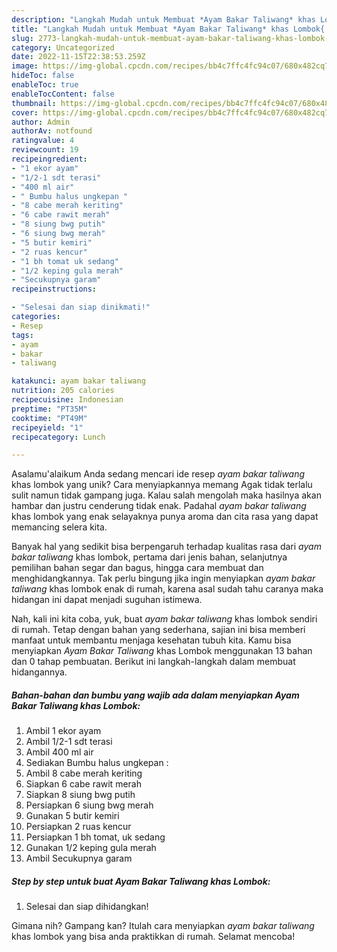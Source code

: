```yaml
---
description: "Langkah Mudah untuk Membuat *Ayam Bakar Taliwang* khas Lombok{ yang Lezat"
title: "Langkah Mudah untuk Membuat *Ayam Bakar Taliwang* khas Lombok{ yang Lezat"
slug: 2773-langkah-mudah-untuk-membuat-ayam-bakar-taliwang-khas-lombok-yang-lezat
category: Uncategorized
date: 2022-11-15T22:38:53.259Z
image: https://img-global.cpcdn.com/recipes/bb4c7ffc4fc94c07/680x482cq70/ayam-bakar-taliwang-khas-lombok-foto-resep-utama.jpg
hideToc: false
enableToc: true
enableTocContent: false
thumbnail: https://img-global.cpcdn.com/recipes/bb4c7ffc4fc94c07/680x482cq70/ayam-bakar-taliwang-khas-lombok-foto-resep-utama.jpg
cover: https://img-global.cpcdn.com/recipes/bb4c7ffc4fc94c07/680x482cq70/ayam-bakar-taliwang-khas-lombok-foto-resep-utama.jpg
author: Admin
authorAv: notfound
ratingvalue: 4
reviewcount: 19
recipeingredient:
- "1 ekor ayam"
- "1/2-1 sdt terasi"
- "400 ml air"
- " Bumbu halus ungkepan "
- "8 cabe merah keriting"
- "6 cabe rawit merah"
- "8 siung bwg putih"
- "6 siung bwg merah"
- "5 butir kemiri"
- "2 ruas kencur"
- "1 bh tomat uk sedang"
- "1/2 keping gula merah"
- "Secukupnya garam"
recipeinstructions:

- "Selesai dan siap dinikmati!"
categories:
- Resep
tags:
- ayam
- bakar
- taliwang

katakunci: ayam bakar taliwang 
nutrition: 205 calories
recipecuisine: Indonesian
preptime: "PT35M"
cooktime: "PT49M"
recipeyield: "1"
recipecategory: Lunch

---
```



Asalamu'alaikum Anda sedang mencari ide resep *ayam bakar taliwang* khas lombok yang unik? Cara menyiapkannya memang Agak tidak terlalu sulit namun tidak gampang juga. Kalau salah mengolah maka hasilnya akan hambar dan justru cenderung tidak enak. Padahal *ayam bakar taliwang* khas lombok yang enak selayaknya punya aroma dan cita rasa yang dapat memancing selera kita.


Banyak hal yang sedikit bisa berpengaruh terhadap kualitas rasa dari *ayam bakar taliwang* khas lombok, pertama dari jenis bahan, selanjutnya pemilihan bahan segar dan bagus, hingga cara membuat dan menghidangkannya. Tak perlu bingung jika ingin menyiapkan *ayam bakar taliwang* khas lombok enak di rumah, karena asal sudah tahu caranya maka hidangan ini dapat menjadi suguhan istimewa.




Nah, kali ini kita coba, yuk, buat *ayam bakar taliwang* khas lombok sendiri di rumah. Tetap dengan bahan yang sederhana, sajian ini bisa memberi manfaat untuk membantu menjaga kesehatan tubuh kita. Kamu bisa menyiapkan *Ayam Bakar Taliwang* khas Lombok menggunakan 13 bahan dan 0 tahap pembuatan. Berikut ini langkah-langkah dalam membuat hidangannya.

<!--inarticleads1-->

##### Bahan-bahan dan bumbu yang wajib ada dalam menyiapkan *Ayam Bakar Taliwang* khas Lombok:

1. Ambil 1 ekor ayam
1. Ambil 1/2-1 sdt terasi
1. Ambil 400 ml air
1. Sediakan  Bumbu halus ungkepan :
1. Ambil 8 cabe merah keriting
1. Siapkan 6 cabe rawit merah
1. Siapkan 8 siung bwg putih
1. Persiapkan 6 siung bwg merah
1. Gunakan 5 butir kemiri
1. Persiapkan 2 ruas kencur
1. Persiapkan 1 bh tomat, uk sedang
1. Gunakan 1/2 keping gula merah
1. Ambil Secukupnya garam




<!--inarticleads2-->

##### Step by step untuk buat *Ayam Bakar Taliwang* khas Lombok:


1. Selesai dan siap dihidangkan!



Gimana nih? Gampang kan? Itulah cara menyiapkan *ayam bakar taliwang* khas lombok yang bisa anda praktikkan di rumah. Selamat mencoba!
